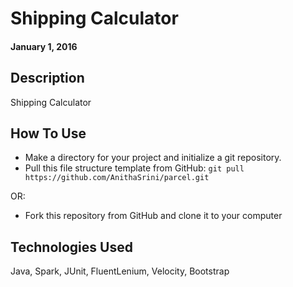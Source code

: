 # Shipping Calculator

#### January 1, 2016

## Description

Shipping Calculator

## How To Use

* Make a directory for your project and initialize a git repository.
* Pull this file structure template from GitHub: `git pull https://github.com/AnithaSrini/parcel.git`

OR:

* Fork this repository from GitHub and clone it to your computer

## Technologies Used

Java, Spark, JUnit, FluentLenium, Velocity, Bootstrap
